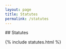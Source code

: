 ```yaml
---
layout: page
title: Statutes
permalink: /statutes
---
```


<section style="margin-bottom:50px;">
  <div class="container">
<div class="section-title" markdown="1">
## Statutes
</div>
    <div class="row">
      <div class="col-xs-12">
<div class="block">

{% include statutes.html %}

</div>
</div>
</div>
</div>
</section>